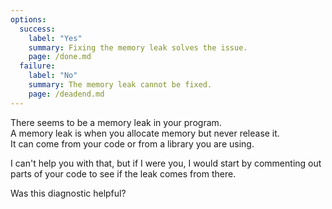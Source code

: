 ```yaml
---
options:
  success:
    label: "Yes"
    summary: Fixing the memory leak solves the issue.
    page: /done.md
  failure:
    label: "No"
    summary: The memory leak cannot be fixed.
    page: /deadend.md
---
```


There seems to be a memory leak in your program.  
A memory leak is when you allocate memory but never release it.  
It can come from your code or from a library you are using.  

I can't help you with that, but if I were you, I would start by commenting out parts of your code to see if the leak comes from there.

Was this diagnostic helpful?
